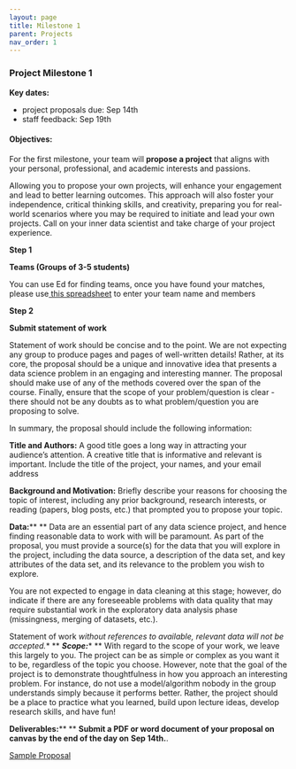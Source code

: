 ```yaml
---
layout: page
title: Milestone 1
parent: Projects
nav_order: 1
---
```


### Project Milestone 1

**Key dates:**

- project proposals due: Sep 14th
- staff feedback: Sep 19th

#### Objectives:

For the first milestone, your team will **propose a project** that aligns with your personal, professional, and academic interests and passions. 

Allowing you to propose your own projects,  will enhance your engagement and lead to better learning outcomes. This approach will also foster your independence, critical thinking skills, and creativity, preparing you for real-world scenarios where you may be required to initiate and lead your own projects. Call on your inner data scientist and take charge of your project experience.

**Step 1** 

**Teams (Groups of 3-5 students)**

You can use Ed for finding teams, once you have found your matches, please use[ this spreadsheet](https://docs.google.com/spreadsheets/d/1zaYPLYblMjNODzoRuZxzOX16HaIkuWCs/edit?usp=sharing&ouid=109490521694988502723&rtpof=true&sd=true) to enter your team name and members

**Step 2**

**Submit statement of work** 

Statement of work should be concise and to the point. We are not expecting any group to produce pages and pages of well-written details! Rather, at its core, the proposal should be a unique and innovative idea that presents a data science problem in an engaging and interesting manner. The proposal should make use of any of the methods covered over the span of the course. Finally, ensure that the scope of your problem/question is clear - there should not be any doubts as to what problem/question you are proposing to solve.

In summary, the proposal should include the following information:

**Title and Authors:**
A good title goes a long way in attracting your audience’s attention. A creative title that is informative and relevant is important. Include the title of the project, your names, and your email address

 **Background and Motivation:**
Briefly describe your reasons for choosing the topic of interest, including any prior background, research interests, or reading (papers, blog posts, etc.) that prompted you to propose your topic.



**Data:****
** Data are an essential part of any data science project, and hence finding reasonable data to work with will be paramount. As part of the proposal, you must provide a source(s) for the data that you will explore in the project, including the data source, a description of the data set, and key attributes of the data set, and its relevance to the problem you wish to explore.

 You are not expected to engage in data cleaning at this stage; however, do indicate if there are any foreseeable problems with data quality that may require substantial work in the exploratory data analysis phase (missingness, merging of datasets, etc.). 

Statement of work  *without references to available, relevant data will not be accepted.**
**
***Scope:****
** With regard to the scope of your work, we leave this largely to you. The project can be as simple or complex as you want it to be, regardless of the topic you choose. However, note that the goal of the project is to demonstrate thoughtfulness in how you approach an interesting problem. For instance, do not use a model/algorithm nobody in the group understands simply because it performs better. Rather, the project should be a place to practice what you learned, build upon lecture ideas, develop research skills, and have fun!

 **Deliverables:****
** **Submit a PDF or word document of your proposal on canvas by the end of the day on** **Sep 14th.**.

[Sample Proposal](https://drive.google.com/file/d/1uWNl8WB5LDvbsKkvgYeypT642rO0i2-b/view?usp=drive_link)

